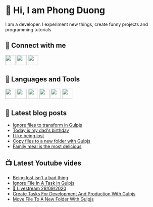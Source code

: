 # 👋 Hi, I am Phong Duong

I am a developer. I experiment new things, create funny projects and programming tutorials

## 🔗 Connect with me

[<img height="32" width="32" src="https://cdn.jsdelivr.net/npm/simple-icons@v3/icons/youtube.svg" />](https://www.youtube.com/channel/UCXykqt3V2-9bYXKWZRcH0rA)
[<img height="32" width="32" src="https://cdn.jsdelivr.net/npm/simple-icons@v3/icons/twitter.svg" />](https://twitter.com/koo_gio)
[<img height="32" width="32" src="https://cdn.jsdelivr.net/npm/simple-icons@v3/icons/facebook.svg" />](https://www.facebook.com/koogio)


## 🧰 Languages and Tools

[<img height="32" width="32" src="https://cdn.jsdelivr.net/npm/simple-icons@v3/icons/javascript.svg" />](javascript)
[<img height="32" width="32" src="https://cdn.jsdelivr.net/npm/simple-icons@v3/icons/html5.svg" />](html5)
[<img height="32" width="32" src="https://cdn.jsdelivr.net/npm/simple-icons@v3/icons/css3.svg" />](css3)
[<img height="32" width="32" src="https://cdn.jsdelivr.net/npm/simple-icons@v3/icons/node-dot-js.svg" />](nodejs)
[<img height="32" width="32" src="https://cdn.jsdelivr.net/npm/simple-icons@v3/icons/react.svg" />](react)
[<img height="32" width="32" src="https://cdn.jsdelivr.net/npm/simple-icons@v3/icons/vue-dot-js.svg" />](vue)

## 📝 Latest blog posts

<!-- BLOG-POST-LIST:START -->

- [Ignore files to transform in Gulpjs](https://phongduong.dev/blog/ignore-files-to-transform-in-gulpjs/)
- [Today is my dad's birthday](https://phongduong.dev/blog/today-is-my-dad-s-birthday/)
- [I like being lost](https://phongduong.dev/blog/i-like-being-lost/)
- [Copy files to a new folder with Gulpjs](https://phongduong.dev/blog/copy-files-to-a-new-folder-with-gulpjs/)
- [Family meal is the most delicious](https://phongduong.dev/blog/family-meal-is-the-most-delicious/)
<!-- BLOG-POST-LIST:END -->

## 📺 Latest Youtube vides

<!-- YOUTUBE-VIDEO-LIST:START -->
- [Being lost isn't a bad thing](https://www.youtube.com/watch?v=qcEd2vDaCeE)
- [Ignore File In A Task In Gulpjs](https://www.youtube.com/watch?v=rV4RhcWrgII)
- [🔴 Livestream 28/09/2020](https://www.youtube.com/watch?v=Y4SU8MCpPuE)
- [Create Tasks For Development And Production With Gulpjs](https://www.youtube.com/watch?v=f5F_BK45xdk)
- [Move File To A New Folder With Gulpjs](https://www.youtube.com/watch?v=QDV5P3gz05w)
<!-- YOUTUBE-VIDEO-LIST:END -->
